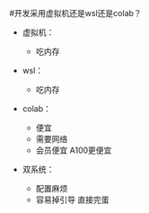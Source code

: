 #开发采用虚拟机还是wsl还是colab？

- 虚拟机：
    - 吃内存

- wsl：
    - 吃内存

- colab：
    - 便宜
    - 需要网络
    - 会员便宜 A100更便宜

- 双系统：
    - 配置麻烦
    - 容易掉引导 直接完蛋
